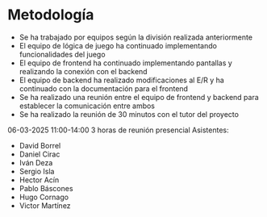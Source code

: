 # Metodología
- Se ha trabajado por equipos según la división realizada anteriormente
- El equipo de lógica de juego ha continuado implementando funcionalidades del juego
- El equipo de frontend ha continuado implementando pantallas y realizando la conexión con el backend
- El equipo de backend ha realizado modificaciones al E/R y ha continuado con la documentación para el frontend
- Se ha realizado una reunión entre el equipo de frontend y backend para establecer la comunicación entre ambos
- Se ha realizado la reunión de 30 minutos con el tutor del proyecto

06-03-2025 11:00-14:00
3 horas de reunión presencial
Asistentes: 
- David Borrel
- Daniel Cirac
- Iván Deza
- Sergio Isla
- Hector Acín
- Pablo Báscones
- Hugo Cornago
- Victor Martínez
